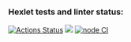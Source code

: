 ### Hexlet tests and linter status:
[![Actions Status](https://github.com/heavylad/frontend-project-lvl1/workflows/hexlet-check/badge.svg)](https://github.com/heavylad/frontend-project-lvl1/actions)
<a href="https://codeclimate.com/github/codeclimate/codeclimate/maintainability"><img src="https://api.codeclimate.com/v1/badges/a99a88d28ad37a79dbf6/maintainability" /></a>
[![node CI](https://github.com/heavylad/frontend-project-lvl1/actions/workflows/nodejs.yml/badge.svg)](https://github.com/heavylad/frontend-project-lvl1/actions/workflows/nodejs.yml)